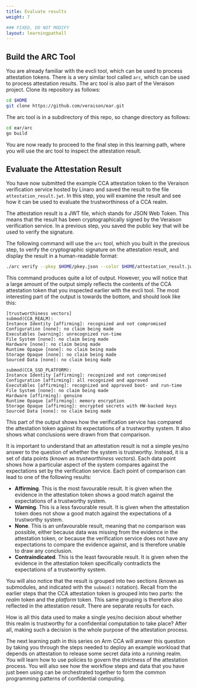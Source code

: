 ```yaml
---
title: Evaluate results
weight: 7

### FIXED, DO NOT MODIFY
layout: learningpathall
---
```


## Build the ARC Tool

You are already familiar with the evcli tool, which can be used to process attestation tokens. There is a very similar tool called `arc`, which can be used to process attestation results. The arc tool is also part of the Veraison project. Clone its repository as follows:

```bash
cd $HOME
git clone https://github.com/veraison/ear.git
```

The arc tool is in a subdirectory of this repo, so change directory as follows:

```bash
cd ear/arc
go build
```

You are now ready to proceed to the final step in this learning path, where you will use the arc tool to inspect the attestation result.

## Evaluate the Attestation Result
You have now submitted the example CCA attestation token to the Veraison verification service hosted by Linaro and saved the result to the file `attestation_result.jwt`. In this step, you will examine the result and see how it can be used to evaluate the trustworthiness of a CCA realm.

The attestation result is a JWT file, which stands for JSON Web Token. This means that the result has been cryptographically signed by the Veraison verification service. In a previous step, you saved the public key that will be used to verify the signature.

The following command will use the `arc` tool, which you built in the previous step, to verify the cryptographic signature on the attestation result, and display the result in a human-readable format:

```bash
./arc verify --pkey $HOME/pkey.json --color $HOME/attestation_result.jwt
```

This command produces quite a lot of output. However, you will notice that a large amount of the output simply reflects the contents of the CCA attestation token that you inspected earlier with the evcli tool. The most interesting part of the output is towards the bottom, and should look like this:

```output
[trustworthiness vectors]
submod(CCA_REALM):
Instance Identity [affirming]: recognized and not compromised
Configuration [none]: no claim being made
Executables [warning]: unrecognized run-time
File System [none]: no claim being made
Hardware [none]: no claim being made
Runtime Opaque [none]: no claim being made
Storage Opaque [none]: no claim being made
Sourced Data [none]: no claim being made

submod(CCA_SSD_PLATFORM):
Instance Identity [affirming]: recognized and not compromised
Configuration [affirming]: all recognized and approved
Executables [affirming]: recognized and approved boot- and run-time
File System [none]: no claim being made
Hardware [affirming]: genuine
Runtime Opaque [affirming]: memory encryption
Storage Opaque [affirming]: encrypted secrets with HW-backed keys
Sourced Data [none]: no claim being made
```

This part of the output shows how the verification service has compared the attestation token against its expectations of a trustworthy system. It also shows what conclusions were drawn from that comparison.

It is important to understand that an attestation result is not a simple yes/no answer to the question of whether the system is trustworthy. Instead, it is a set of data points (known as _trustworthiness vectors_). Each data point shows how a particular aspect of the system compares against the expectations set by the verification service. Each point of comparison can lead to one of the following results:

- __Affirming__. This is the most favourable result. It is given when the evidence in the attestation token shows a good match against the expectations of a trustworthy system.
- __Warning__. This is a less favourable result. It is given when the attestation token does not show a good match against the expectations of a trustworthy system.
- __None__. This is an unfavourable result, meaning that no comparison was possible, either because data was missing from the evidence in the attestation token, or because the verification service does not have any expectations to compare the evidence against, and is therefore unable to draw any conclusion.
- __Contraindicated__. This is the least favourable result. It is given when the evidence in the attestation token specifically contradicts the expectations of a trustworthy system.

You will also notice that the result is grouped into two sections (known as submodules, and indicated with the `submod()` notation). Recall from the earlier steps that the CCA attestation token is grouped into two parts: the _realm_ token and the _platform_ token. This same grouping is therefore also reflected in the attestation result. There are separate results for each.

How is all this data used to make a single yes/no decision about whether this realm is trustworthy for a confidential computation to take place? After all, making such a decision is the whole purpose of the attestation process.

The next learning path in this series on Arm CCA will answer this question by taking you through the steps needed to deploy an example workload that depends on attestation to release some secret data into a running realm. You will learn how to use policies to govern the strictness of the attestation process. You will also see how the workflow steps and data that you have just been using can be orchestrated together to form the common programming patterns of confidential computing.